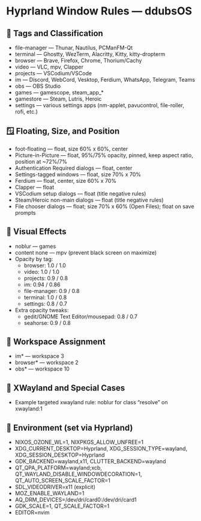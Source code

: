 # Hyprland Window Rules — ddubsOS

## 🧩 Tags and Classification
- file-manager — Thunar, Nautilus, PCManFM-Qt
- terminal — Ghostty, WezTerm, Alacritty, Kitty, kitty-dropterm
- browser — Brave, Firefox, Chrome, Thorium/Cachy
- video — VLC, mpv, Clapper
- projects — VSCodium/VSCode
- im — Discord, WebCord, Vesktop, Ferdium, WhatsApp, Telegram, Teams
- obs — OBS Studio
- games — gamescope, steam_app_*
- gamestore — Steam, Lutris, Heroic
- settings — various settings apps (nm-applet, pavucontrol, file-roller, rofi, etc.)

## 🪟 Floating, Size, and Position
- foot-floating — float, size 60% x 60%, center
- Picture-in-Picture — float, 95%/75% opacity, pinned, keep aspect ratio, position at ~72%/7%
- Authentication Required dialogs — float, center
- Settings-tagged windows — float, size 70% x 70%
- Ferdium — float, center, size 60% x 70%
- Clapper — float
- VSCodium setup dialogs — float (title negative rules)
- Steam/Heroic non-main dialogs — float (title negative rules)
- File chooser dialogs — float; size 70% x 60% (Open Files); float on save prompts

## 🎨 Visual Effects
- noblur — games
- content none — mpv (prevent black screen on maximize)
- Opacity by tag:
  - browser: 1.0 / 1.0
  - video: 1.0 / 1.0
  - projects: 0.9 / 0.8
  - im: 0.94 / 0.86
  - file-manager: 0.9 / 0.8
  - terminal: 1.0 / 0.8
  - settings: 0.8 / 0.7
- Extra opacity tweaks:
  - gedit/GNOME Text Editor/mousepad: 0.8 / 0.7
  - seahorse: 0.9 / 0.8

## 🧭 Workspace Assignment
- im* — workspace 3
- browser* — workspace 2
- obs* — workspace 10

## 🧪 XWayland and Special Cases
- Example targeted xwayland rule: noblur for class “resolve” on xwayland:1

## 🌱 Environment (set via Hyprland)
- NIXOS_OZONE_WL=1, NIXPKGS_ALLOW_UNFREE=1
- XDG_CURRENT_DESKTOP=Hyprland, XDG_SESSION_TYPE=wayland, XDG_SESSION_DESKTOP=Hyprland
- GDK_BACKEND=wayland,x11, CLUTTER_BACKEND=wayland
- QT_QPA_PLATFORM=wayland;xcb, QT_WAYLAND_DISABLE_WINDOWDECORATION=1, QT_AUTO_SCREEN_SCALE_FACTOR=1
- SDL_VIDEODRIVER=x11 (explicit)
- MOZ_ENABLE_WAYLAND=1
- AQ_DRM_DEVICES=/dev/dri/card0:/dev/dri/card1
- GDK_SCALE=1, QT_SCALE_FACTOR=1
- EDITOR=nvim

